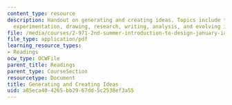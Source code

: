 ```yaml
---
content_type: resource
description: Handout on generating and creating ideas. Topics include thought processes,
  experimentation, drawing, research, writing, analysis, and evolving ideas.
file: /media/courses/2-971-2nd-summer-introduction-to-design-january-iap-2003/a85eca404265bb2967dd5c2538ef3a55_creation_ideas.pdf
file_type: application/pdf
learning_resource_types:
- Readings
ocw_type: OCWFile
parent_title: Readings
parent_type: CourseSection
resourcetype: Document
title: Generating and Creating Ideas
uid: a85eca40-4265-bb29-67dd-5c2538ef3a55
---
```

